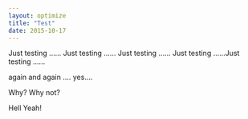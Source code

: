 ```yaml
---
layout: optimize
title: "Test"
date: 2015-10-17
---
```


Just testing ...... Just testing ......
Just testing ......
Just testing ......Just testing ......

again and again .... yes....

Why?   Why not?

Hell Yeah!

